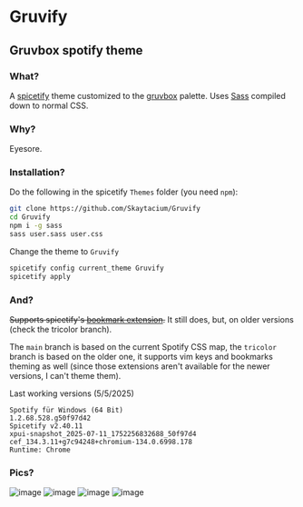 # Gruvify
## Gruvbox spotify theme

### What?

A [spicetify](https://spicetify.app/) theme customized to the [gruvbox](https://github.com/gruvbox-community/gruvbox) palette.
Uses [Sass](https://sass-lang.com/) compiled down to normal CSS.

### Why?

Eyesore.

### Installation?

Do the following in the spicetify `Themes` folder (you need `npm`):
```sh
git clone https://github.com/Skaytacium/Gruvify
cd Gruvify
npm i -g sass
sass user.sass user.css
```
Change the theme to `Gruvify`
```sh
spicetify config current_theme Gruvify
spicetify apply
```

### And?

~~Supports spicetify's [bookmark extension](https://spicetify.app/docs/advanced-usage/extensions/#bookmark).~~ It still does, but, on older versions (check the tricolor branch).

The `main` branch is based on the current Spotify CSS map, the `tricolor` branch is based on the older one, it supports vim keys and bookmarks theming as well (since those extensions aren't available for the newer versions, I can't theme them).

Last working versions (5/5/2025)

```
Spotify für Windows (64 Bit)
1.2.68.528.g50f97d42
Spicetify v2.40.11
xpui-snapshot_2025-07-11_1752256832688_50f97d4
cef_134.3.11+g7c94248+chromium-134.0.6998.178
Runtime: Chrome
```

### Pics?

![image](https://github.com/user-attachments/assets/c77c84c8-16c7-400f-8ccc-5b77870e2104)
![image](https://github.com/user-attachments/assets/bcb6e7a9-8118-4520-a539-15408eeef5fd)
![image](https://github.com/user-attachments/assets/567d13b8-04a0-4378-b989-37d1fada17f7)
![image](https://github.com/user-attachments/assets/32c53395-ddd6-49d1-9fca-86aeef9d0c1f)
